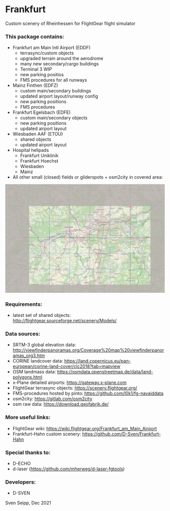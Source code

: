 # Frankfurt
Custom scenery of Rheinhessen for FlightGear flight simulator

### This package contains:
* Frankfurt am Main Intl Airport (EDDF)
	* terrasync/custom objects
	* upgraded terrain around the aerodrome
	* many new secondary/cargo buildings
	* Terminal 3 WIP
	* new parking positios
	* FMS procedures for all runways
* Mainz Finthen (EDFZ)
	* custom main/secondary buildings
	* updated airport layout/runway config
	* new parking positions
	* FMS procedures
* Frankfurt Egelsbach (EDFE)
	* custom main/secondary objects
	* new parking positions
	* updated airport layout
* Wiesbaden AAF (ETOU)
	* shared objects
	* updated airport layout
* Hospital helipads
	* Frankfurt Uniklinik
	* Frankfurt Hoechst
	* Wiesbaden
	* Mainz
* All other small (closed) fields or gliderspots + osm2city in covered area:
    
![Coverage](coverage.jpg)

### Requirements:

* latest set of shared objects:
	http://flightgear.sourceforge.net/scenery/Models/
        
### Data sources:

* SRTM-3 global elevation data:
	http://viewfinderpanoramas.org/Coverage%20map%20viewfinderpanoramas_org3.htm
* CORINE landcover data:
	https://land.copernicus.eu/pan-european/corine-land-cover/clc2018?tab=mapview
* OSM landmass data:
	https://osmdata.openstreetmap.de/data/land-polygons.html
* x-Plane detailed airports:
	https://gateway.x-plane.com
* FlightGear terrasync objects:
	https://scenery.flightgear.org/
* FMS-procedures hosted by pinto:
	https://github.com/l0k1/fg-navaiddata
* osm2city:
	https://gitlab.com/osm2city
* osm raw data:
	https://download.geofabrik.de/

### More useful links:

* FlightGear wiki:
	https://wiki.flightgear.org/Frankfurt_am_Main_Airport
* Frankfurt-Hahn custom scenery:
	https://github.com/D-Sven/Frankfurt-Hahn


### Special thanks to:

* D-ECHO
* d-laser (https://github.com/mherweg/d-laser-fgtools)
    

### Developers:

* D-SVEN


Sven Seipp, Dec 2021
